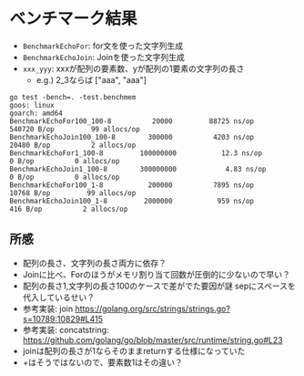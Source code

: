 # ベンチマーク結果

* `BenchmarkEchoFor`: for文を使った文字列生成
* `BenchmarkEchoJoin`: Joinを使った文字列生成
* `xxx_yyy`: xxxが配列の要素数、yが配列の1要素の文字列の長さ
    * e.g.) 2_3ならば ["aaa", "aaa"]

```
go test -bench=. -test.benchmem
goos: linux
goarch: amd64
BenchmarkEchoFor100_100-8    	   20000	     88725 ns/op	  540720 B/op	      99 allocs/op
BenchmarkEchoJoin100_100-8   	  300000	      4203 ns/op	   20480 B/op	       2 allocs/op
BenchmarkEchoFor1_100-8      	100000000	        12.3 ns/op	       0 B/op	       0 allocs/op
BenchmarkEchoJoin1_100-8     	300000000	         4.83 ns/op	       0 B/op	       0 allocs/op
BenchmarkEchoFor100_1-8      	  200000	      7895 ns/op	   10768 B/op	      99 allocs/op
BenchmarkEchoJoin100_1-8     	 2000000	       959 ns/op	     416 B/op	       2 allocs/op
```

## 所感

* 配列の長さ、文字列の長さ両方に依存？
* Joinに比べ、Forのほうがメモリ割り当て回数が圧倒的に少ないので早い？
* 配列の長さ1,文字列の長さ100のケースで差がでた要因が謎 sepにスペースを代入しているせい？
* 参考実装: join https://golang.org/src/strings/strings.go?s=10789:10829#L415
* 参考実装: concatstring: https://github.com/golang/go/blob/master/src/runtime/string.go#L23
* joinは配列の長さが1ならそのままreturnする仕様になっていた
* +はそうではないので、要素数1はその違い？
